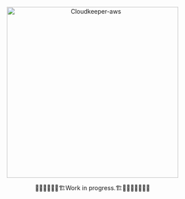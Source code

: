 <p align="center">
  <img alt="Cloudkeeper-aws" src="https://i.imgur.com/dmxnFT2.png" width="400"/>
</p>

<p align="center">
👷🚧🚧🚧🚧🚧🏗️Work in progress.🏗️🚧🚧🚧🚧🚧👷‍♀️
</p>
